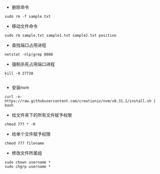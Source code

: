- 删除命令

```linux
sudo rm -f sample.txt
```

- 移动文件命令

```linux
sudo rm sample.txt sample1.txt sample2.txt position
```

- 查找端口占用进程

```shell
netstat -nlp|grep 8080
```

- 强制杀死占用端口进程

```shell
kill -9 27738
`
```

- 安装nvm

```shell
curl -o- https://raw.githubusercontent.com/creationix/nvm/v0.31.1/install.sh | bash
```

- 给文件夹下的所有文件赋予权限

```shell
chmod 777 * -R
```

- 给单个文件赋予权限

```shell
chmod 777 filename
```

- 修改文件所属组

```shell
sudo chown username *
sudo chgrp username *
```



